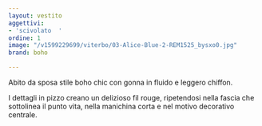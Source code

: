 ```yaml
---
layout: vestito
aggettivi:
- 'scivolato  '
ordine: 1
image: "/v1599229699/viterbo/03-Alice-Blue-2-REM1525_bysxo0.jpg"
brand: boho

---
```

Abito da sposa stile boho chic con gonna in fluido e leggero chiffon. 

I dettagli in pizzo creano un delizioso fil rouge, ripetendosi nella fascia che sottolinea il punto vita, nella manichina corta e nel motivo decorativo centrale.